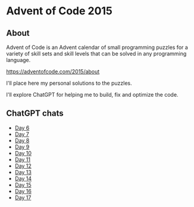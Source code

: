 # Advent of Code 2015

## About

Advent of Code is an Advent calendar of small programming puzzles for a variety of skill sets and skill levels that can be solved in any programming language.

<https://adventofcode.com/2015/about>

I'll place here my personal solutions to the puzzles.

I'll explore ChatGPT for helping me to build, fix and optimize the code.

## ChatGPT chats

* [Day 6](https://chat.openai.com/share/1f5cab2d-deae-471e-b77a-738dea16434c)
* [Day 7](https://chat.openai.com/share/20dfd91c-7b91-4e7b-9d35-f8eed6e89a3c)
* [Day 8](https://chat.openai.com/share/ea6dd088-3a16-4019-8259-b1790fcf5549)
* [Day 9](https://chat.openai.com/share/dd64e5bc-f469-4a80-8559-d5537a6b8f46)
* [Day 10](https://chat.openai.com/share/7e3253a5-3524-44b1-9c6f-56fe706daeb3)
* [Day 11](https://chat.openai.com/share/e0271582-61af-46ff-a380-c56c0f6d3ce9)
* [Day 12](https://chat.openai.com/share/78b7662a-71ca-4435-88ca-06cf9d310bb1)
* [Day 13](https://chat.openai.com/share/4ea71db2-21d8-4008-9b94-bce022870aa4)
* [Day 14](https://chat.openai.com/share/3b71ca39-9f57-4b3c-ac18-612575bd000e)
* [Day 15](https://chat.openai.com/share/8a8966c8-6d28-4ec6-9b07-c894422cba2f)
* [Day 16](https://chat.openai.com/share/27bd4b2f-83a7-426f-a2ad-d4843dde7801)
* [Day 17](https://chat.openai.com/share/2b48dd31-66cd-43c3-bae2-080ce2d19c6b)
